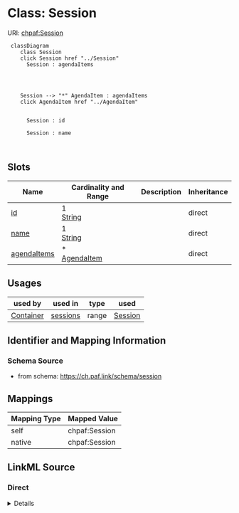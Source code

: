

# Class: Session



URI: [chpaf:Session](https://ch.paf.link/Session)






```mermaid
 classDiagram
    class Session
    click Session href "../Session"
      Session : agendaItems
        
          
    
    
    Session --> "*" AgendaItem : agendaItems
    click AgendaItem href "../AgendaItem"

        
      Session : id
        
      Session : name
        
      
```




<!-- no inheritance hierarchy -->


## Slots

| Name | Cardinality and Range | Description | Inheritance |
| ---  | --- | --- | --- |
| [id](id.md) | 1 <br/> [String](String.md) |  | direct |
| [name](name.md) | 1 <br/> [String](String.md) |  | direct |
| [agendaItems](agendaItems.md) | * <br/> [AgendaItem](AgendaItem.md) |  | direct |





## Usages

| used by | used in | type | used |
| ---  | --- | --- | --- |
| [Container](Container.md) | [sessions](sessions.md) | range | [Session](Session.md) |






## Identifier and Mapping Information







### Schema Source


* from schema: https://ch.paf.link/schema/session




## Mappings

| Mapping Type | Mapped Value |
| ---  | ---  |
| self | chpaf:Session |
| native | chpaf:Session |







## LinkML Source

<!-- TODO: investigate https://stackoverflow.com/questions/37606292/how-to-create-tabbed-code-blocks-in-mkdocs-or-sphinx -->

### Direct

<details>
```yaml
name: Session
from_schema: https://ch.paf.link/schema/session
slots:
- id
- name
- agendaItems

```
</details>

### Induced

<details>
```yaml
name: Session
from_schema: https://ch.paf.link/schema/session
attributes:
  id:
    name: id
    from_schema: https://ch.paf.link/schema/session
    rank: 1000
    identifier: true
    alias: id
    owner: Session
    domain_of:
    - Session
    - AgendaItem
    - Vote
    - Container
    range: string
    required: true
  name:
    name: name
    from_schema: https://ch.paf.link/schema/session
    rank: 1000
    slot_uri: dcterm:title
    alias: name
    owner: Session
    domain_of:
    - Session
    - AgendaItem
    range: string
    required: true
  agendaItems:
    name: agendaItems
    from_schema: https://ch.paf.link/schema/session
    rank: 1000
    slot_uri: chpaf:agendaItem
    alias: agendaItems
    owner: Session
    domain_of:
    - Session
    range: AgendaItem
    multivalued: true
    inlined_as_list: true

```
</details>